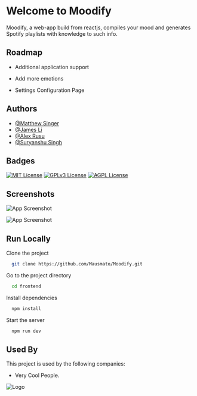 
# Welcome to Moodify

Moodify, a web-app build from reactjs, compiles your mood and generates Spotify playlists with knowledge to such info. 
## Roadmap

- Additional application support

- Add more emotions

- Settings Configuration Page


## Authors

- [@Matthew Singer](https://www.github.com/mausmato)
- [@James Li](https://github.com/JLi2007)
- [@Alex Rusu](https://github.com/alexrusu1)
- [@Suryanshu Singh](https://github.com/itsSuryanshu)



## Badges


[![MIT License](https://img.shields.io/badge/License-MIT-green.svg)](https://choosealicense.com/licenses/mit/)
[![GPLv3 License](https://img.shields.io/badge/License-GPL%20v3-yellow.svg)](https://opensource.org/licenses/)
[![AGPL License](https://img.shields.io/badge/license-AGPL-blue.svg)](http://www.gnu.org/licenses/agpl-3.0)


## Screenshots

![App Screenshot](https://storage.googleapis.com/taikai-storage/images/26d8d2a0-15e6-11ef-9915-5b94335094f0Screenshot%202024-05-19%20at%209.45.59%E2%80%AFAM.png)

![App Screenshot](https://storage.googleapis.com/taikai-storage/images/1e5413f0-15e7-11ef-a18f-834ade92dee0Screenshot%202024-05-19%20at%209.52.37%E2%80%AFAM.png)

## Run Locally

Clone the project

```bash
  git clone https://github.com/Mausmato/Moodify.git
```

Go to the project directory

```bash
  cd frontend
```

Install dependencies

```bash
  npm install
```

Start the server

```bash
  npm run dev
```


## Used By

This project is used by the following companies:

- Very Cool People.


![Logo](https://i.postimg.cc/rsDGBCxj/Moodify-Logo-1.png)

